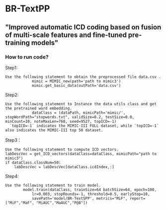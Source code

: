 # BR-TextPP
## "Improved automatic ICD coding based on fusion of multi-scale features and fine-tuned pre-training models"
### How to run code?  
Step1:
```
Use the following statement to obtain the preprocessed file data.csv .
			mimic = MIMIC_new(path='path to mimic3')
			mimic.get_basic_data(outPath='data.csv')
```
Step2:
```
Use the following statement to Instance the data utils class and get the pretrained word embedding.
			dataClass = (dataPath, mimicPath='mimic/', stopWordPath="stopwords.txt", validSize=0.2, testSize=0.0, minCount=10, noteMaxLen=768, seed=9527, topICD=-1)   
  `topICD=-1` indicates the MIMIC-III FULL dataset, while `topICD=-1` also indicates the MIMIC-III top 50 dataset.
```
Step3：
```
Use the following statement to compute ICD vectors.
labDescVec = get_ICD_vectors(dataClass=dataClass, mimicPath="path to mimic3")
if dataClass.classNum=50:
    labDescVec = labDescVec[dataClass.icdIndex,:]
```
Step4:
```
Use the following statement to train model.
		model.train(dataClass, trainSize=64 batchSize=64, epoch=100,
            lr=0.003, stopRounds=-1, threshold=0.5, earlyStop=10,
            savePath='model/BR-TextSPP', metrics="MiF", report=["MiF","MaF", "MiAUC","MaAUC","P@8"])
```
   
